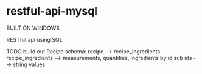 # restful-api-mysql

BUILT ON WINDOWS

RESTful api using SQL

TODO build out Recipe schema:
recipe --> recipe_ingredients
recipe_ingredients --> measurements, quantities, ingredients by id
sub ids --> string values